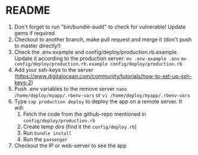 # README

1. Don't forget to run "bin/bundle-audit" to check for vulnerable! Update gems if required
2. Checkout to another branch, make pull request and merge it (don't push to master directly!)
3. Check the .env.example and config/deploy/production.rb.example. Update it according to the production server:
   `mv .env.example .env`
   `mv config/deploy/production.rb.example config/deploy/production.rb`
4. Add your ssh-keys to the server (https://www.digitalocean.com/community/tutorials/how-to-set-up-ssh-keys-2)
5. Push .env variables to the remove server
   `nano /home/deploy/myapp/.rbenv-vars` or `vi /home/deploy/myapp/.rbenv-vars`
6. Type `cap production deploy` to deploy the app on a remote server. It will:
   1. Fetch the code from the github-repo mentioned in `config/deploy/production.rb`
   2. Create temp dirs (find it the `config/deploy.rb`)
   3. Run `bundle install`
   4. Run the `passenger`
7. Checkout the IP or web-server to see the app